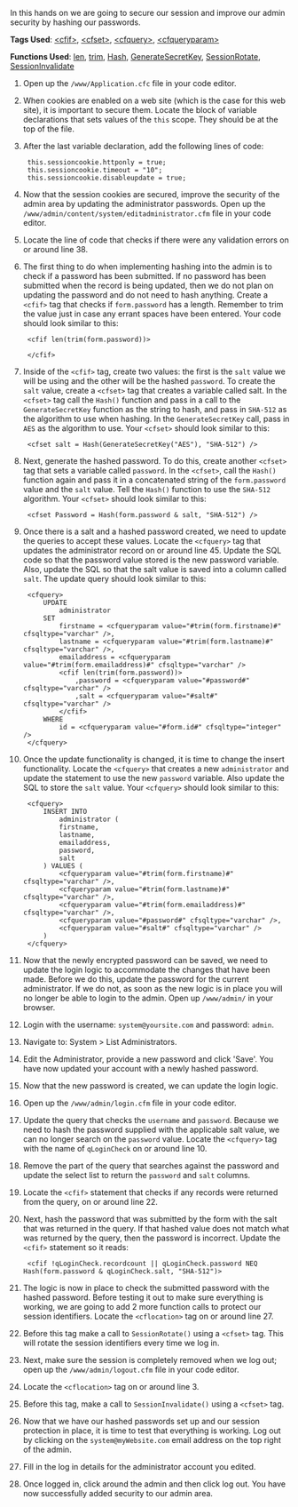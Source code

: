 In this hands on we are going to secure our session and improve our admin security by hashing our passwords.

**Tags Used**: [\<cfif>](https://helpx.adobe.com/coldfusion/cfml-reference/coldfusion-tags/tags-i/cfif.html), [\<cfset>](https://helpx.adobe.com/coldfusion/cfml-reference/coldfusion-tags/tags-r-s/cfset.html), [\<cfquery>](https://helpx.adobe.com/coldfusion/cfml-reference/coldfusion-tags/tags-p-q/cfquery.html), [\<cfqueryparam>](https://helpx.adobe.com/coldfusion/cfml-reference/coldfusion-tags/tags-p-q/cfqueryparam.html)

**Functions Used**: [len](https://helpx.adobe.com/coldfusion/cfml-reference/coldfusion-functions/functions-l/len.html), [trim](https://helpx.adobe.com/coldfusion/cfml-reference/coldfusion-functions/functions-t-z/trim.html), [Hash](https://helpx.adobe.com/coldfusion/cfml-reference/coldfusion-functions/functions-h-im/hash.html), [GenerateSecretKey](https://helpx.adobe.com/coldfusion/cfml-reference/coldfusion-functions/functions-e-g/generatesecretkey.html), [SessionRotate](https://helpx.adobe.com/coldfusion/cfml-reference/coldfusion-functions/functions-s/sessionrotate.html), [SessionInvalidate](https://helpx.adobe.com/coldfusion/cfml-reference/coldfusion-functions/functions-s/sessioninvalidate.html)

1. Open up the `/www/Application.cfc` file in your code editor.
1. When cookies are enabled on a web site (which is the case for this web site), it is important to secure them. Locate the block of variable declarations that sets values of the `this` scope. They should be at the top of the file.
1. After the last variable declaration, add the following lines of code:

        this.sessioncookie.httponly = true;
        this.sessioncookie.timeout = "10";
        this.sessioncookie.disableupdate = true;

1. Now that the session cookies are secured, improve the security of the admin area by updating the administrator passwords. Open up the `/www/admin/content/system/editadministrator.cfm` file in your code editor.
1. Locate the line of code that checks if there were any validation errors on or around line 38.
1. The first thing to do when implementing hashing into the admin is to check if a password has been submitted. If no password has been submitted when the record is being updated, then we do not plan on updating the password and do not need to hash anything. Create a `<cfif>` tag that checks if `form.password` has a length. Remember to trim the value just in case any errant spaces have been entered. Your code should look similar to this:

        <cfif len(trim(form.password))>

        </cfif>

1. Inside of the `<cfif>` tag, create two values: the first is the `salt` value we will be using and the other will be the hashed `password`. To create the `salt` value, create a `<cfset>` tag that creates a variable called salt. In the `<cfset>` tag call the `Hash()` function and pass in a call to the `GenerateSecretKey` function as the string to hash, and pass in `SHA-512` as the algorithm to use when hashing. In the `GenerateSecretKey` call, pass in `AES` as the algorithm to use. Your `<cfset>` should look similar to this:

        <cfset salt = Hash(GenerateSecretKey("AES"), "SHA-512") />

1. Next, generate the hashed password. To do this, create another `<cfset>` tag that sets a variable called `password`. In the `<cfset>`, call the `Hash()` function again and pass it in a concatenated string of the `form.password` value and the `salt` value. Tell the `Hash()` function to use the `SHA-512` algorithm. Your `<cfset>` should look similar to this:

        <cfset Password = Hash(form.password & salt, "SHA-512") />

1. Once there is a salt and a hashed password created, we need to update the queries to accept these values. Locate the `<cfquery>` tag that updates the administrator record on or around line 45. Update the SQL code so that the password value stored is the new password variable. Also, update the SQL so that the salt value is saved into a column called `salt`. The update query should look similar to this:

        <cfquery>
            UPDATE
                administrator
            SET
                firstname = <cfqueryparam value="#trim(form.firstname)#" cfsqltype="varchar" />,
                lastname = <cfqueryparam value="#trim(form.lastname)#" cfsqltype="varchar" />,
                emailaddress = <cfqueryparam value="#trim(form.emailaddress)#" cfsqltype="varchar" />
                <cfif len(trim(form.password))>
                    ,password = <cfqueryparam value="#password#" cfsqltype="varchar" />
                    ,salt = <cfqueryparam value="#salt#" cfsqltype="varchar" />
                </cfif>
            WHERE
                id = <cfqueryparam value="#form.id#" cfsqltype="integer" />
        </cfquery>

1. Once the update functionality is changed, it is time to change the insert functionality. Locate the `<cfquery>` that creates a new `administrator` and update the statement to use the new `password` variable. Also update the SQL to store the `salt` value. Your `<cfquery>` should look similar to this:

        <cfquery>
            INSERT INTO
                administrator (
                firstname,
                lastname,
                emailaddress,
                password,
                salt
            ) VALUES (
                <cfqueryparam value="#trim(form.firstname)#" cfsqltype="varchar" />,
                <cfqueryparam value="#trim(form.lastname)#" cfsqltype="varchar" />,
                <cfqueryparam value="#trim(form.emailaddress)#" cfsqltype="varchar" />,
                <cfqueryparam value="#password#" cfsqltype="varchar" />,
                <cfqueryparam value="#salt#" cfsqltype="varchar" />
            )
        </cfquery>

1. Now that the newly encrypted password can be saved, we need to update the login logic to accommodate the changes that have been made. Before we do this, update the password for the current administrator. If we do not, as soon as the new logic is in place you will no longer be able to login to the admin. Open up `/www/admin/` in your browser.
1. Login with the username: `system@yoursite.com` and password: `admin`.
1. Navigate to: System > List Administrators.
1. Edit the Administrator, provide a new password and click 'Save'. You have now updated your account with a newly hashed password.
1. Now that the new password is created, we can update the login logic.
1. Open up the `/www/admin/login.cfm` file in your code editor.
1. Update the query that checks the `username` and `password`. Because we need to hash the password supplied with the applicable salt value, we can no longer search on the `password` value. Locate the `<cfquery>` tag with the name of `qLoginCheck` on or around line 10.
1. Remove the part of the query that searches against the password and update the select list to return the `password` and `salt` columns.
1. Locate the `<cfif>` statement that checks if any records were returned from the query, on or around line 22.
1. Next, hash the password that was submitted by the form with the salt that was returned in the query. If that hashed value does not match what was returned by the query, then the password is incorrect. Update the `<cfif>` statement so it reads:

        <cfif !qLoginCheck.recordcount || qLoginCheck.password NEQ Hash(form.password & qLoginCheck.salt, "SHA-512")>

1. The logic is now in place to check the submitted password with the hashed password. Before testing it out to make sure everything is working, we are going to add 2 more function calls to protect our session identifiers. Locate the `<cflocation>` tag on or around line 27.
1. Before this tag make a call to `SessionRotate()` using a `<cfset>` tag. This will rotate the session identifiers every time we log in.
1. Next, make sure the session is completely removed when we log out; open up the `/www/admin/logout.cfm` file in your code editor.
1. Locate the `<cflocation>` tag on or around line 3.
1. Before this tag, make a call to `SessionInvalidate()` using a `<cfset>` tag.
1. Now that we have our hashed passwords set up and our session protection in place, it is time to test that everything is working. Log out by clicking on the `system@myWebsite.com` email address on the top right of the admin.
1. Fill in the log in details for the administrator account you edited.
1. Once logged in, click around the admin and then click log out. You have now successfully added security to our admin area.